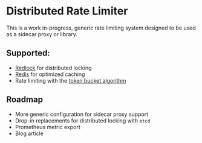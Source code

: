 # Distributed Rate Limiter

This is a work in-progress, generic rate limiting system designed to be used as a sidecar proxy or library.

## Supported:

- [Redlock](https://redis.com/glossary/redlock/) for distributed locking
- [Redis](https://redis.io/) for optimized caching
- Rate limiting with the [token bucket algorithm](https://en.wikipedia.org/wiki/Token_bucket)

## Roadmap

- More generic configuration for sidecar proxy support
- Drop-in replacements for distributed locking with `etcd`
- Prometheus metric export
- Blog article